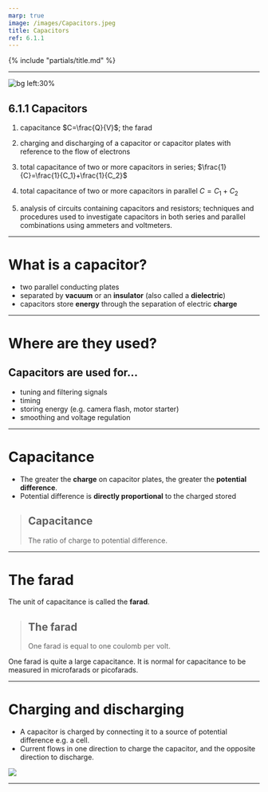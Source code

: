 ```yaml
---
marp: true
image: /images/Capacitors.jpeg
title: Capacitors
ref: 6.1.1
---
```


{% include "partials/title.md" %}

---

<!-- theme: custom-default -->
<!-- class: invert -->

![bg left:30%](/images/Capacitors.jpeg)

## 6.1.1 Capacitors

1. capacitance $C=\frac{Q}{V}$; the farad

2. charging and discharging of a capacitor or capacitor plates with reference to the flow of electrons

3. total capacitance of two or more capacitors in series; $\frac{1}{C}=\frac{1}{C_1}+\frac{1}{C_2}$

4. total capacitance of two or more capacitors in parallel $C=C_1+C_2$

5. analysis of circuits containing capacitors and resistors; techniques and procedures used to investigate capacitors in both series and parallel combinations using ammeters and voltmeters.

---

# What is a capacitor?

- two parallel conducting plates
- separated by **vacuum** or an **insulator** (also called a **dielectric**)
- capacitors store **energy** through the separation of electric **charge**

---

# Where are they used?

## Capacitors are used for...

- tuning and filtering signals
- timing
- storing energy (e.g. camera flash, motor starter)
- smoothing and voltage regulation

---

# Capacitance

- The greater the **charge** on capacitor plates, the greater the **potential difference**.
- Potential difference is **directly proportional** to the charged stored

>## **Capacitance**
> The ratio of charge to potential difference.

---

# The farad

The unit of capacitance is called the **farad**.


> ## The farad
> One farad is equal to one coulomb per volt.

One farad is quite a large capacitance. It is normal for capacitance to be measured in microfarads or picofarads.

---

# Charging and discharging

- A capacitor is charged by connecting it to a source of potential difference e.g. a cell.
- Current flows in one direction to charge the capacitor, and the opposite direction to discharge.

![](/images/circuit_capacitor2.png)

---
